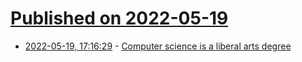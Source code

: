 # [Published on 2022-05-19](index.md)

* [2022-05-19, 17:16:29](https://news.ycombinator.com/item?id=31437375) - [Computer science is a liberal arts degree](https://bellmar.medium.com/computer-science-is-a-liberal-arts-degree-b182fd1c0ef1)
